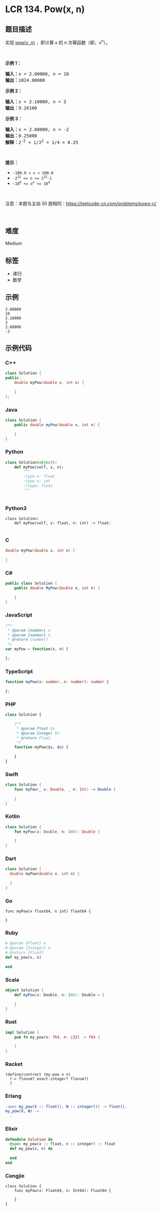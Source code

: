 # LCR 134. Pow(x, n)

## 题目描述

<p>实现&nbsp;<a href="https://www.cplusplus.com/reference/valarray/pow/">pow(<em>x</em>,&nbsp;<em>n</em>)</a>&nbsp;，即计算 x 的 n 次幂函数（即，x<sup>n</sup>）。</p>

<p>&nbsp;</p>

<p><strong>示例 1：</strong></p>

<pre>
<strong>输入：</strong>x = 2.00000, n = 10
<strong>输出：</strong>1024.00000
</pre>

<p><strong>示例 2：</strong></p>

<pre>
<strong>输入：</strong>x = 2.10000, n = 3
<strong>输出：</strong>9.26100</pre>

<p><strong>示例 3：</strong></p>

<pre>
<strong>输入：</strong>x = 2.00000, n = -2
<strong>输出：</strong>0.25000
<strong>解释：</strong>2<sup>-2</sup> = 1/2<sup>2</sup> = 1/4 = 0.25</pre>

<p>&nbsp;</p>

<p><strong>提示：</strong></p>

<ul>
	<li><code>-100.0 &lt;&nbsp;x&nbsp;&lt; 100.0</code></li>
	<li><code>-2<sup>31</sup>&nbsp;&lt;= n &lt;=&nbsp;2<sup>31</sup>-1</code></li>
	<li><code>-10<sup>4</sup>&nbsp;&lt;= x<sup>n</sup>&nbsp;&lt;= 10<sup>4</sup></code></li>
</ul>

<p>&nbsp;</p>

<p>注意：本题与主站 50 题相同：<a href="https://leetcode-cn.com/problems/powx-n/">https://leetcode-cn.com/problems/powx-n/</a></p>

<p>&nbsp;</p>


## 难度

Medium

## 标签

- 递归
- 数学

## 示例

```
2.00000
10
2.10000
3
2.00000
-2
```

## 示例代码

### C++

```cpp
class Solution {
public:
    double myPow(double x, int n) {
        
    }
};
```

### Java

```java
class Solution {
    public double myPow(double x, int n) {
        
    }
}
```

### Python

```python
class Solution(object):
    def myPow(self, x, n):
        """
        :type x: float
        :type n: int
        :rtype: float
        """
        
```

### Python3

```python3
class Solution:
    def myPow(self, x: float, n: int) -> float:
        
```

### C

```c
double myPow(double x, int n) {
    
}
```

### C#

```csharp
public class Solution {
    public double MyPow(double x, int n) {
        
    }
}
```

### JavaScript

```javascript
/**
 * @param {number} x
 * @param {number} n
 * @return {number}
 */
var myPow = function(x, n) {
    
};
```

### TypeScript

```typescript
function myPow(x: number, n: number): number {
    
};
```

### PHP

```php
class Solution {

    /**
     * @param Float $x
     * @param Integer $n
     * @return Float
     */
    function myPow($x, $n) {
        
    }
}
```

### Swift

```swift
class Solution {
    func myPow(_ x: Double, _ n: Int) -> Double {
        
    }
}
```

### Kotlin

```kotlin
class Solution {
    fun myPow(x: Double, n: Int): Double {
        
    }
}
```

### Dart

```dart
class Solution {
  double myPow(double x, int n) {
    
  }
}
```

### Go

```golang
func myPow(x float64, n int) float64 {
    
}
```

### Ruby

```ruby
# @param {Float} x
# @param {Integer} n
# @return {Float}
def my_pow(x, n)
    
end
```

### Scala

```scala
object Solution {
    def myPow(x: Double, n: Int): Double = {
        
    }
}
```

### Rust

```rust
impl Solution {
    pub fn my_pow(x: f64, n: i32) -> f64 {
        
    }
}
```

### Racket

```racket
(define/contract (my-pow x n)
  (-> flonum? exact-integer? flonum?)
  )
```

### Erlang

```erlang
-spec my_pow(X :: float(), N :: integer()) -> float().
my_pow(X, N) ->
  .
```

### Elixir

```elixir
defmodule Solution do
  @spec my_pow(x :: float, n :: integer) :: float
  def my_pow(x, n) do
    
  end
end
```

### Cangjie

```cangjie
class Solution {
    func myPow(x: Float64, n: Int64): Float64 {

    }
}
```

